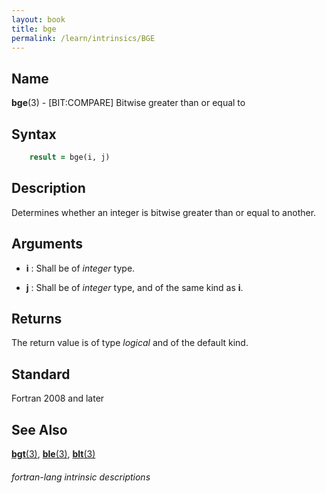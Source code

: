 ```yaml
---
layout: book
title: bge
permalink: /learn/intrinsics/BGE
---
```

## __Name__

__bge__(3) - \[BIT:COMPARE\] Bitwise greater than or equal to


## __Syntax__
```fortran
    result = bge(i, j)
```
## __Description__

Determines whether an integer is bitwise greater than or equal to
another.

## __Arguments__

  - __i__
    : Shall be of _integer_ type.

  - __j__
    : Shall be of _integer_ type, and of the same kind as __i__.

## __Returns__

The return value is of type _logical_ and of the default kind.

## __Standard__

Fortran 2008 and later

## __See Also__

[__bgt__(3)](BGT),
[__ble__(3)](BLE),
[__blt__(3)](BIT)

###### fortran-lang intrinsic descriptions
